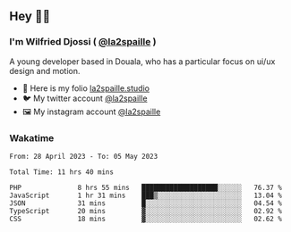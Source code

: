 ## Hey 👋🏾
### I'm Wilfried Djossi ( <a href="https://twitter.com/la2spaille/" target="_blank">@la2spaille</a> )
A young developer based in Douala, who has a particular focus on ui/ux design and motion.

- 🎨 Here is my folio [la2spaille.studio](https://la2spaille.studio/)
- 🐦 My twitter account [@la2spaille](https://twitter.com/la2spaille/)
- 🖼 My instagram account [@la2spaille](https://www.instagram.com/la2spaille/)

### Wakatime
<!--START_SECTION:waka-->

```text
From: 28 April 2023 - To: 05 May 2023

Total Time: 11 hrs 40 mins

PHP              8 hrs 55 mins   ███████████████████░░░░░░   76.37 %
JavaScript       1 hr 31 mins    ███▒░░░░░░░░░░░░░░░░░░░░░   13.04 %
JSON             31 mins         █░░░░░░░░░░░░░░░░░░░░░░░░   04.54 %
TypeScript       20 mins         ▓░░░░░░░░░░░░░░░░░░░░░░░░   02.92 %
CSS              18 mins         ▓░░░░░░░░░░░░░░░░░░░░░░░░   02.62 %
```

<!--END_SECTION:waka-->
<!--
**la2spaille/la2spaille** is a ✨ _special_ ✨ repository because its `README.md` (this file) appears on your GitHub profile.

Here are some ideas to get you started:

- 🔭 I’m currently working on ...
- 🌱 I’m currently learning ...
- 👯 I’m looking to collaborate on ...
- 🤔 I’m looking for help with ...
- 💬 Ask me about ...
- 📫 How to reach me: ...
- 😄 Pronouns: ...
- ⚡ Fun fact: ...
-->
